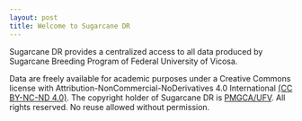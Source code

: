 ```yaml
---
layout: post
title: Welcome to Sugarcane DR
---
```


Sugarcane DR provides a centralized access to all data produced by Sugarcane Breeding Program of Federal University of Vicosa.

Data are freely available for academic purposes under a Creative Commons license with Attribution-NonCommercial-NoDerivatives 4.0 International [(CC BY-NC-ND 4.0)](https://creativecommons.org/licenses/by-nc-nd/4.0/legalcode). The copyright holder of Sugarcane DR is [PMGCA/UFV](mailto:sugarcaneufv@gmail.com). All rights reserved. No reuse allowed without permission.